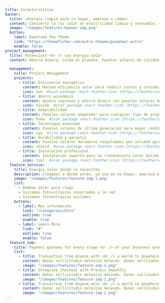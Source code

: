 ```yaml
---
title: Caracteristicas
banner:
  title: ¡Energía limpia para tu hogar, empresa o campo!
  content: Conviertí la luz solar en electricidad limpia y renovable, reduciendo tus costos de energía y tu huella de carbono. Ya sea que desees ahorrar dinero, proteger el medio ambiente o independizarte de los altos precios de la electricidad, nuestros expertos en instalación de paneles solares están aquí para ayudarte a aprovechar al máximo la energía solar.
  image: "/images/features-banner-img.png"
  button:
    label: Download The Theme
    link: "https://themefisher.com/astro-themes/pinwheel-astro"
    enable: false
project_management:
  title: Potenciate <br /> con energía solar
  content: Ahorrá dinero, cuida el planeta. Paneles solares de calidad para hogares, empresas y campos. Soluciones adaptadas a tus necesidades. ¡Únete a la revolución solar hoy!

  management:
    title: Project Management
    projects:
      - title: Eficiencia energética
        content: Máxima eficiencia solar para reducir costos y consumo de energía.
        icon: sun  #icon package react-feather-icon [https://feathericons.com/]
      - title: Ahorro económico
        content: Generá ingresos y ahorrá dinero con paneles solares de calidad.
        icon: divide  #icon package react-feather-icon [https://feathericons.com/]
      - title: Adaptabilidad
        content: Paneles solares adaptador para cualquier tipo de propiedad.
        icon: home  #icon package react-feather-icon [https://feathericons.com/]
      - title: Tecnología avanzada
        content: Paneles solares de última generación para mayor rendimiento energético.
        icon: cpu  #icon package react-feather-icon [https://feathericons.com/]
      - title: Durabilidad y garantía
        content: Paneles solares duraderos respaldados por sólidad garantías.
        icon: shield  #icon package react-feather-icon [https://feathericons.com/]
      - title: Instalación profesional
        content: Instalación experta para un rrendimiento solar óptimo y confiable.
        icon: tool  #icon package react-feather-icon [https://feathericons.com/]
  feature_service:
    title: Energia solar donde la necesites
    description: Llegamos a donde estés, ya sea en tu hogar, empresa o campo. Nuestros expertos en energía solar te ayudarán a encontrar la solución perfecta para tus necesidades.
    image: "/images/features/feature-img-1.png"
    list:
      - Bombeo solar para riego
      - Sistemas fotovoltaicos conectados a la red
      - Sistemas fotovoltaicos aislados
    buttons:
      - label: Mas información
        link: "/categories/kits"
        outline: true
        enable: true
      - label: Learn More
        link: "#"
        outline: true
        enable: false
  feature_tab:
    title: Payment gateway for every stage <br /> of your business growth
    list:
      - title: Transaction from Anyone with <br /> a world to Anywhere
        content: Donec sollicitudin molestie malesda. Donec sollitudin molestie malesuada. Mauris pellentesque nec, egestas non nisi. Cras ultricies ligula sed
        image: "/images/features/feature-img-2.png"
      - title: Integrate Checkout with Process Smoothly
        content: Donec sollicitudin molestie malesda. Donec sollitudin molestie malesuada. Mauris pellentesque nec, egestas non nisi. Cras ultricies ligula sed
        image: "/images/features/feature-img-1.png"
      - title: Transaction from Anyone with <br /> a world to Anywhere
        content: Donec sollicitudin molestie malesda. Donec sollitudin molestie malesuada. Mauris pellentesque nec, egestas non nisi. Cras ultricies ligula sed
        image: "/images/features/feature-img-2.png"
---
```

